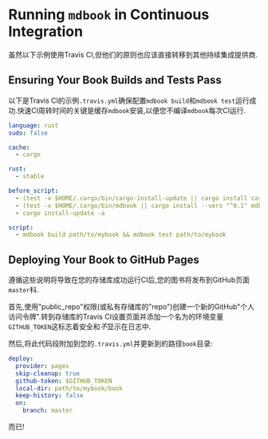 # Running `mdbook` in Continuous Integration

虽然以下示例使用Travis CI,但他们的原则也应该直接转移到其他持续集成提供商.

## Ensuring Your Book Builds and Tests Pass

以下是Travis CI的示例`.travis.yml`确保配置`mdbook
build`和`mdbook test`运行成功.快速CI周转时间的关键是缓存`mdbook`安装,以便您不编译`mdbook`每次CI运行.

```yaml
language: rust
sudo: false

cache:
  - cargo

rust:
  - stable

before_script:
  - (test -x $HOME/.cargo/bin/cargo-install-update || cargo install cargo-update)
  - (test -x $HOME/.cargo/bin/mdbook || cargo install --vers "^0.1" mdbook)
  - cargo install-update -a

script:
  - mdbook build path/to/mybook && mdbook test path/to/mybook
```

## Deploying Your Book to GitHub Pages

遵循这些说明将导致在您的存储库成功运行CI后,您的图书将发布到GitHub页面`master`科.

首先,使用"public_repo"权限(或私有存储库的"repo")创建一个新的GitHub"个人访问令牌".转到存储库的Travis CI设置页面并添加一个名为的环境变量`GITHUB_TOKEN`这标志着安全和*不*显示在日志中.

然后,将此代码段附加到您的`.travis.yml`并更新到的路径`book`目录:

```yaml
deploy:
  provider: pages
  skip-cleanup: true
  github-token: $GITHUB_TOKEN
  local-dir: path/to/mybook/book
  keep-history: false
  on:
    branch: master
```

而已!
